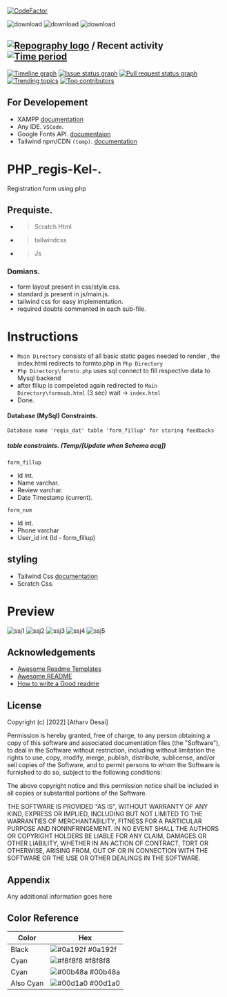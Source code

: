 [![CodeFactor](https://www.codefactor.io/repository/github/otherwa/php_regis-kel-/badge)](https://www.codefactor.io/repository/github/otherwa/php_regis-kel-)

![download](https://user-images.githubusercontent.com/67428572/163125682-be729cb1-e01b-4532-a005-8cc42b9def89.png)
![download](https://user-images.githubusercontent.com/67428572/163125865-40f93fdc-69b2-48ae-ae2e-5a6c2e726fbf.png)
![download](https://user-images.githubusercontent.com/67428572/163125996-f147491c-141f-401a-a808-da535c22fd95.png)

## [![Repography logo](https://images.repography.com/logo.svg)](https://repography.com) / Recent activity [![Time period](https://images.repography.com/25186133/Otherwa/PHP_regis-Kel-/recent-activity/2d39f7ec9a6a0a126598cef5bd926a77_badge.svg)](https://repography.com)
[![Timeline graph](https://images.repography.com/25186133/Otherwa/PHP_regis-Kel-/recent-activity/2d39f7ec9a6a0a126598cef5bd926a77_timeline.svg)](https://github.com/Otherwa/PHP_regis-Kel-/commits)
[![Issue status graph](https://images.repography.com/25186133/Otherwa/PHP_regis-Kel-/recent-activity/2d39f7ec9a6a0a126598cef5bd926a77_issues.svg)](https://github.com/Otherwa/PHP_regis-Kel-/issues)
[![Pull request status graph](https://images.repography.com/25186133/Otherwa/PHP_regis-Kel-/recent-activity/2d39f7ec9a6a0a126598cef5bd926a77_prs.svg)](https://github.com/Otherwa/PHP_regis-Kel-/pulls)
[![Trending topics](https://images.repography.com/25186133/Otherwa/PHP_regis-Kel-/recent-activity/2d39f7ec9a6a0a126598cef5bd926a77_words.svg)](https://github.com/Otherwa/PHP_regis-Kel-/commits)
[![Top contributors](https://images.repography.com/25186133/Otherwa/PHP_regis-Kel-/recent-activity/2d39f7ec9a6a0a126598cef5bd926a77_users.svg)](https://github.com/Otherwa/PHP_regis-Kel-/graphs/contributors)



## For Developement

- XAMPP [documentation](https://www.apachefriends.org/index.html)
- Any IDE. `VSCode`.
- Google Fonts API. [documentaion](https://fonts.google.com/knowledge)
- Tailwind npm/CDN `(temp)`. [documentation](https://tailwindcss.com/docs/installation)


# PHP_regis-Kel-.

Registration form using php 

## Prequiste.

- >Scratch Html
- >tailwindcss
- >Js

### Domians.

- form layout present in css/style.css.
- standard js present in js/main.js.
- tailwind css for easy implementation.
- required doubts commented in each sub-file.

# Instructions

- `Main Directory` consists of all basic static pages needed to render , the index.html redirects to formto.php in `Php Directory`
- `Php Directory\formto.php` uses sql connect to fill respective data to Mysql backend
- after fillup is compeleted again redirected to `Main Directory\formsub.html` (3 sec) wait -> `index.html`
- Done.

#### Database (MySql) Constraints.

`Database name 'regis_dat' table 'form_fillup' for storing feedbacks`

##### table constraints. (Temp/[Update when Schema acq])
`form_fillup`
- Id int.
- Name varchar.
- Review varchar.
- Date Timestamp (current).

`form_num`
- Id int.
- Phone varchar
- User_id int (Id - form_fillup)

## styling

- Tailwind Css [documentation](https://tailwindcss.com/docs/installation)
- Scratch Css.

# Preview

![ssj1](https://user-images.githubusercontent.com/67428572/163563487-7c2512ab-dcc6-45a4-b89a-63b8f02e2a9f.png)
![ssj2](https://user-images.githubusercontent.com/67428572/163079320-1902922d-1ce9-44fc-96da-68f8819dfa16.png)
![ssj3](https://user-images.githubusercontent.com/67428572/163079326-1c8c7da9-5ff8-4dfb-b675-1de29571904f.png)
![ssj4](https://user-images.githubusercontent.com/67428572/163079477-e497d636-22cb-4204-803f-7c77ba767d3a.png)
![ssj5](https://user-images.githubusercontent.com/67428572/163398910-182d1bb5-3708-4c71-90af-5b19d2e753c4.png)

## Acknowledgements

 - [Awesome Readme Templates](https://awesomeopensource.com/project/elangosundar/awesome-README-templates)
 - [Awesome README](https://github.com/matiassingers/awesome-readme)
 - [How to write a Good readme](https://bulldogjob.com/news/449-how-to-write-a-good-readme-for-your-github-project)


## License

Copyright (c) [2022] [Atharv Desai]

Permission is hereby granted, free of charge, to any person obtaining a copy
of this software and associated documentation files (the "Software"), to deal
in the Software without restriction, including without limitation the rights
to use, copy, modify, merge, publish, distribute, sublicense, and/or sell
copies of the Software, and to permit persons to whom the Software is
furnished to do so, subject to the following conditions:

The above copyright notice and this permission notice shall be included in all
copies or substantial portions of the Software.

THE SOFTWARE IS PROVIDED "AS IS", WITHOUT WARRANTY OF ANY KIND, EXPRESS OR
IMPLIED, INCLUDING BUT NOT LIMITED TO THE WARRANTIES OF MERCHANTABILITY,
FITNESS FOR A PARTICULAR PURPOSE AND NONINFRINGEMENT. IN NO EVENT SHALL THE
AUTHORS OR COPYRIGHT HOLDERS BE LIABLE FOR ANY CLAIM, DAMAGES OR OTHER
LIABILITY, WHETHER IN AN ACTION OF CONTRACT, TORT OR OTHERWISE, ARISING FROM,
OUT OF OR IN CONNECTION WITH THE SOFTWARE OR THE USE OR OTHER DEALINGS IN THE
SOFTWARE.
## Appendix

Any additional information goes here

## Color Reference

| Color             | Hex                                                                |
| ----------------- | ------------------------------------------------------------------ |
| Black | ![#0a192f](https://via.placeholder.com/10/0a192f?text=+) #0a192f |
| Cyan | ![#f8f8f8](https://via.placeholder.com/10/f8f8f8?text=+) #f8f8f8 |
| Cyan | ![#00b48a](https://via.placeholder.com/10/00b48a?text=+) #00b48a |
| Also Cyan| ![#00d1a0](https://via.placeholder.com/10/00b48a?text=+) #00d1a0 |

